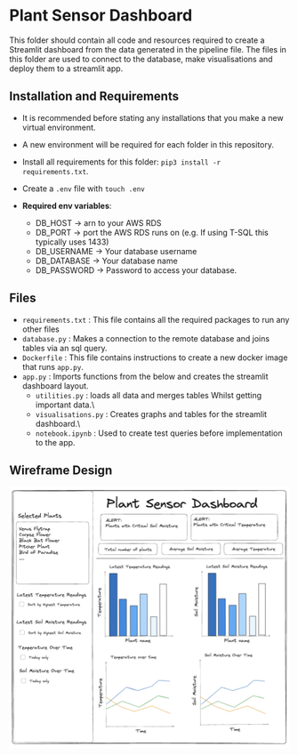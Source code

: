 # Plant Sensor Dashboard

This folder should contain all code and resources required to create a Streamlit dashboard from the data generated in the pipeline file.
The files in this folder are used to connect to the database, make visualisations and deploy them to a streamlit app. 

## Installation and Requirements

- It is recommended before stating any installations that you make a new virtual environment. 
- A new environment will be required for each folder in this repository.

- Install all requirements for this folder: `pip3 install -r requirements.txt`.

- Create a `.env` file with `touch .env`

- **Required env variables**: 
    - DB_HOST               -> arn to your AWS RDS
    - DB_PORT               -> port the AWS RDS runs on (e.g. If using T-SQL this typically uses 1433)
    - DB_USERNAME           -> Your database username
    - DB_DATABASE           -> Your database name
    - DB_PASSWORD           -> Password to access your database.

## Files 

- `requirements.txt` : This file contains all the required packages to run any other files
- `database.py` : Makes a connection to the remote database and joins tables via an sql query. 
- `Dockerfile` : This file contains instructions to create a new docker image that runs `app.py`.
- `app.py` : Imports functions from the below and creates the streamlit dashboard layout.    
  - `utilities.py` : loads all data and merges tables Whilst getting important data.\
  - `visualisations.py` : Creates graphs and tables for the streamlit dashboard.\
  - `notebook.ipynb` : Used to create test queries before implementation to the app. 

## Wireframe Design 

![Dashboard design](./../images/Wireframe_dashboard.png)

